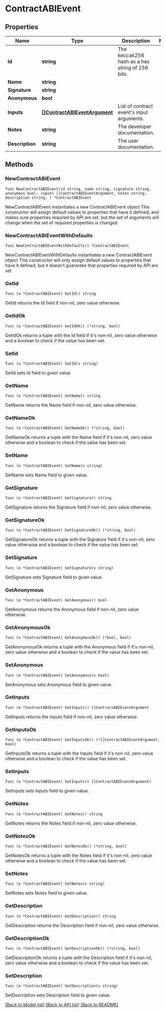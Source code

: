 # ContractABIEvent

## Properties

Name | Type | Description | Notes
------------ | ------------- | ------------- | -------------
**Id** | **string** | The keccak256 hash as a hex string of 256 bits. | 
**Name** | **string** |  | 
**Signature** | **string** |  | 
**Anonymous** | **bool** |  | 
**Inputs** | [**[]ContractABIEventArgument**](ContractABIEventArgument.md) | List of contract event&#39;s input arguments. | 
**Notes** | **string** | The developer documentation. | 
**Description** | **string** | The user documentation. | 

## Methods

### NewContractABIEvent

`func NewContractABIEvent(id string, name string, signature string, anonymous bool, inputs []ContractABIEventArgument, notes string, description string, ) *ContractABIEvent`

NewContractABIEvent instantiates a new ContractABIEvent object
This constructor will assign default values to properties that have it defined,
and makes sure properties required by API are set, but the set of arguments
will change when the set of required properties is changed

### NewContractABIEventWithDefaults

`func NewContractABIEventWithDefaults() *ContractABIEvent`

NewContractABIEventWithDefaults instantiates a new ContractABIEvent object
This constructor will only assign default values to properties that have it defined,
but it doesn't guarantee that properties required by API are set

### GetId

`func (o *ContractABIEvent) GetId() string`

GetId returns the Id field if non-nil, zero value otherwise.

### GetIdOk

`func (o *ContractABIEvent) GetIdOk() (*string, bool)`

GetIdOk returns a tuple with the Id field if it's non-nil, zero value otherwise
and a boolean to check if the value has been set.

### SetId

`func (o *ContractABIEvent) SetId(v string)`

SetId sets Id field to given value.


### GetName

`func (o *ContractABIEvent) GetName() string`

GetName returns the Name field if non-nil, zero value otherwise.

### GetNameOk

`func (o *ContractABIEvent) GetNameOk() (*string, bool)`

GetNameOk returns a tuple with the Name field if it's non-nil, zero value otherwise
and a boolean to check if the value has been set.

### SetName

`func (o *ContractABIEvent) SetName(v string)`

SetName sets Name field to given value.


### GetSignature

`func (o *ContractABIEvent) GetSignature() string`

GetSignature returns the Signature field if non-nil, zero value otherwise.

### GetSignatureOk

`func (o *ContractABIEvent) GetSignatureOk() (*string, bool)`

GetSignatureOk returns a tuple with the Signature field if it's non-nil, zero value otherwise
and a boolean to check if the value has been set.

### SetSignature

`func (o *ContractABIEvent) SetSignature(v string)`

SetSignature sets Signature field to given value.


### GetAnonymous

`func (o *ContractABIEvent) GetAnonymous() bool`

GetAnonymous returns the Anonymous field if non-nil, zero value otherwise.

### GetAnonymousOk

`func (o *ContractABIEvent) GetAnonymousOk() (*bool, bool)`

GetAnonymousOk returns a tuple with the Anonymous field if it's non-nil, zero value otherwise
and a boolean to check if the value has been set.

### SetAnonymous

`func (o *ContractABIEvent) SetAnonymous(v bool)`

SetAnonymous sets Anonymous field to given value.


### GetInputs

`func (o *ContractABIEvent) GetInputs() []ContractABIEventArgument`

GetInputs returns the Inputs field if non-nil, zero value otherwise.

### GetInputsOk

`func (o *ContractABIEvent) GetInputsOk() (*[]ContractABIEventArgument, bool)`

GetInputsOk returns a tuple with the Inputs field if it's non-nil, zero value otherwise
and a boolean to check if the value has been set.

### SetInputs

`func (o *ContractABIEvent) SetInputs(v []ContractABIEventArgument)`

SetInputs sets Inputs field to given value.


### GetNotes

`func (o *ContractABIEvent) GetNotes() string`

GetNotes returns the Notes field if non-nil, zero value otherwise.

### GetNotesOk

`func (o *ContractABIEvent) GetNotesOk() (*string, bool)`

GetNotesOk returns a tuple with the Notes field if it's non-nil, zero value otherwise
and a boolean to check if the value has been set.

### SetNotes

`func (o *ContractABIEvent) SetNotes(v string)`

SetNotes sets Notes field to given value.


### GetDescription

`func (o *ContractABIEvent) GetDescription() string`

GetDescription returns the Description field if non-nil, zero value otherwise.

### GetDescriptionOk

`func (o *ContractABIEvent) GetDescriptionOk() (*string, bool)`

GetDescriptionOk returns a tuple with the Description field if it's non-nil, zero value otherwise
and a boolean to check if the value has been set.

### SetDescription

`func (o *ContractABIEvent) SetDescription(v string)`

SetDescription sets Description field to given value.



[[Back to Model list]](../README.md#documentation-for-models) [[Back to API list]](../README.md#documentation-for-api-endpoints) [[Back to README]](../README.md)



